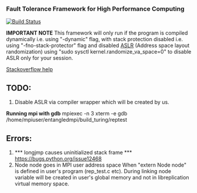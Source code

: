 ### Fault Tolerance Framework for High Performance Computing

[![Build Status](https://travis-ci.org/upperwal/EntangledMPI.svg?branch=master)](https://travis-ci.org/upperwal/EntangledMPI)

**IMPORTANT NOTE**
This framework will only run if the program is compiled dynamically i.e. using "-dynamic" flag, with stack protection disabled i.e. using "-fno-stack-protector" flag and disabled [ASLR](https://en.wikipedia.org/wiki/Address_space_layout_randomization) (Address space layout randomization) using "sudo sysctl kernel.randomize_va_space=0" to disable ASLR only for your session.

[Stackoverflow help](https://askubuntu.com/questions/318315/how-can-i-temporarily-disable-aslr-address-space-layout-randomization)

## TODO:
1. Disable ASLR via compiler wrapper which will be created by us.


**Running mpi with gdb**
mpiexec -n 3 xterm -e gdb /home/mpiuser/entangledmpi/build_turing/reptest

## Errors:

1. *** longjmp causes uninitialized stack frame ***
	https://bugs.python.org/issue12468
2. Node node goes in MPI user address space
	When "extern Node node" is defined in user's program (rep_test.c etc). During linking node variable will be created in user's global memory and not in libreplication virtual memory space.